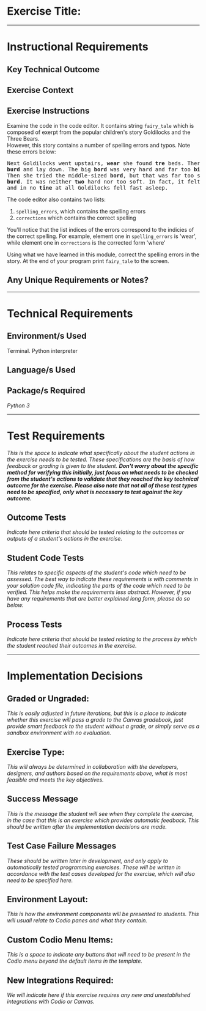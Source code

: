 # Exercise Title:
---
# Instructional Requirements
## Key Technical Outcome

## Exercise Context

## Exercise Instructions

Examine the code in the code editor.
It contains string <code>fairy_tale</code> which is composed of exerpt from the popular children's story Goldilocks and the Three Bears. <br>
However, this story contains a number of spelling errors and typos. Note these errors below: </b>

<pre>
Next Goldilocks went upstairs, <b>wear</b> she found <b>tre</b> beds. There was a great big <b>bord</b>, a middle-sized <b>bord</b> and a tiny little <code>bord</code>. By now she was feeling rather tired. so she climbed into the big 
<b>burd</b> and lay down. The big <b>bord</b> was very hard and far too <b>biig</b>. 
Then she tried the middle-sized <b>bord</b>, but that was far too soft. so she climbed into the tiny little 
<b>burd</b>. It was neither <b>two</b> hard nor too soft. In fact, it felt just <b>write</b>, all <b>crazy</b> and warm
and in no <b>tine</b> at all Goldilocks fell fast asleep.
</pre>

The code editor also contains two lists:

1. <code>spelling_errors</code>, which contains the spelling errors
2. <code>corrections</code> which contains the correct spelling

You'll notice that the list indices of the errors correspond to the indicies of the correct spelling. For example, element one in <code>spelling_errors</code> is 'wear', while element one in <code>corrections</code> is the corrected form 'where'

Using what we have learned in this module, correct the spelling errors in the story.
At the end of your program print <code>fairy_tale</code> to the screen.

## Any Unique Requirements or Notes?

---
# Technical Requirements
<em><strong></strong></em>

## Environment/s Used
Terminal. Python interpreter

## Language/s Used
<em></em>

## Package/s Required
<em>Python 3</em>

---
# Test Requirements
<em>This is the space to indicate what specifically about the student actions in the exercise needs to be tested. These specifications are the basis of how feedback or grading is given to the student. <strong>Don't worry about the specific method for verifying this initially, just focus on what needs to be checked from the student's actions to validate that they reached the key technical outcome for the exercise. Please also note that not all of these test types need to be specified, only what is necessary to test against the key outcome.</strong></em>

## Outcome Tests
<em>Indicate here criteria that should be tested relating to the outcomes or outputs of a student's actions in the exercise.</em>

## Student Code Tests
<em>This relates to specific aspects of the student's code which need to be assessed. The best way to indicate these requirements is with comments in your solution code file, indicating the parts of the code which need to be verified. This helps make the requirements less abstract. However, if you have any requirements that are better explained long form, please do so below.</em>

## Process Tests
<em>Indicate here criteria that should be tested relating to the process by which the student reached their outcomes in the exercise.</em>

---
#  Implementation Decisions

## Graded or Ungraded:
<em>This is easily adjusted in future iterations, but this is a place to indicate whether this exercise will pass a grade to the Canvas gradebook, just provide smart feedback to the student without a grade, or simply serve as a sandbox environment with no evaluation.</em>

## Exercise Type:
<em>This will always be determined in collaboration with the developers, designers, and authors based on the requirements above, what is most feasible and meets the key objectives.</em>

## Success Message
<em>This is the message the student will see when they complete the exercise, in the case that this is an exercise which provides automatic feedback. This should be written after the implementation decisions are made.</em>

## Test Case Failure Messages
<em>These should be written later in development, and only apply to automatically tested programming exercises. These will be written in accordance with the test cases developed for the exercise, which will also need to be specified here.</em>

## Environment Layout:
<em>This is how the environment components will be presented to students. This will usuall relate to Codio panes and what they contain.</em>

## Custom Codio Menu Items:
<em>This is a space to indicate any buttons that will need to be present in the Codio menu beyond the default items in the template.</em>

## New Integrations Required:
<em>We will indicate here if this exercise requires any new and unestablished integrations with Codio or Canvas.</em>
